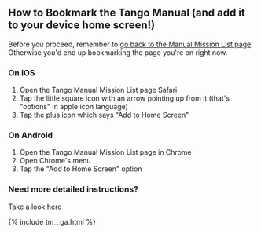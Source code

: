 ## How to Bookmark the Tango Manual (and add it to your device home screen!)

Before you proceed, remember to [go back to the Manual Mission List page](v1/index.md)! Otherwise you'd end up bookmarking the page you're on right now.

### On iOS

1. Open the Tango Manual Mission List page Safari
2. Tap the little square icon with an arrow pointing up from it (that's "options" in apple icon language)
3. Tap the plus icon which says "Add to Home Screen"

### On Android

1. Open the Tango Manual Mission List page in Chrome
2. Open Chrome's menu
3. Tap the "Add to Home Screen" option

### Need more detailed instructions?

Take a look [here](https://www.howtogeek.com/196087/how-to-add-websites-to-the-home-screen-on-any-smartphone-or-tablet/)




{% include tm__ga.html %}

